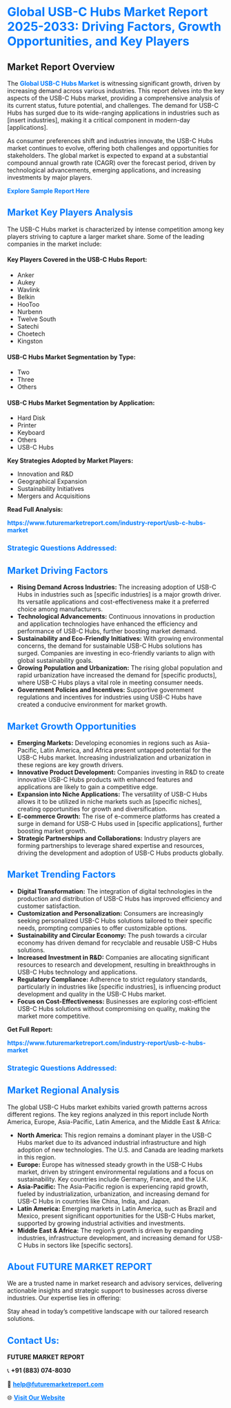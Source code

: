 <h1 style="color: #007BFF;">Global USB-C Hubs Market Report 2025-2033: Driving Factors, Growth Opportunities, and Key Players</h1>

<section id="overview">
<h2>Market Report Overview</h2>
<p>The <a href="https://www.futuremarketreport.com/industry-report/usb-c-hubs-market" style="color: #007BFF; text-decoration: none;"><strong>Global USB-C Hubs Market</strong></a> is witnessing significant growth, driven by increasing demand across various industries. This report delves into the key aspects of the USB-C Hubs market, providing a comprehensive analysis of its current status, future potential, and challenges. The demand for USB-C Hubs has surged due to its wide-ranging applications in industries such as [insert industries], making it a critical component in modern-day [applications].</p>
<p>As consumer preferences shift and industries innovate, the USB-C Hubs market continues to evolve, offering both challenges and opportunities for stakeholders. The global market is expected to expand at a substantial compound annual growth rate (CAGR) over the forecast period, driven by technological advancements, emerging applications, and increasing investments by major players.</p>
</section>

<section id="overview">
<p><a href="https://www.futuremarketreport.com/request-sample/reportId=112103" style="color: #007BFF; text-decoration: none;"><strong>Explore Sample Report Here</strong></a></p>
</section>

<section id="key-players">
<h2 style="color: #007BFF;">Market Key Players Analysis</h2>
<p>The USB-C Hubs market is characterized by intense competition among key players striving to capture a larger market share. Some of the leading companies in the market include:</p>
<h4>Key Players Covered in the USB-C Hubs Report:</h4>
<ul><li>Anker</li><li>Aukey</li><li>Wavlink</li><li>Belkin</li><li>HooToo</li><li>Nurbenn</li><li>Twelve South</li><li>Satechi</li><li>Choetech</li><li>Kingston</li></ul>
<h4>USB-C Hubs Market Segmentation by Type:</h4>
<ul><li>Two</li><li>Three</li><li>Others</li></ul>

<h4>USB-C Hubs Market Segmentation by Application:</h4>
<ul><li>Hard Disk</li><li>Printer</li><li>Keyboard</li><li>Others</li><li>USB-C Hubs</li></ul>
<p><strong>Key Strategies Adopted by Market Players:</strong></p>
<ul>
<li>Innovation and R&D</li>
<li>Geographical Expansion</li>
<li>Sustainability Initiatives</li>
<li>Mergers and Acquisitions</li>
</ul>
</section>

<section>
<p><strong>Read Full Analysis: </strong></p><a href="https://www.futuremarketreport.com/industry-report/usb-c-hubs-market" style="color: #007BFF; text-decoration: none;"><strong>https://www.futuremarketreport.com/industry-report/usb-c-hubs-market</strong></a>
<h3 style="color: #007BFF;">Strategic Questions Addressed:</h3>
</section>

<section id="driving-factors">
<h2 style="color: #007BFF;">Market Driving Factors</h2>
<ul>
<li><strong>Rising Demand Across Industries:</strong> The increasing adoption of USB-C Hubs in industries such as [specific industries] is a major growth driver. Its versatile applications and cost-effectiveness make it a preferred choice among manufacturers.</li>
<li><strong>Technological Advancements:</strong> Continuous innovations in production and application technologies have enhanced the efficiency and performance of USB-C Hubs, further boosting market demand.</li>
<li><strong>Sustainability and Eco-Friendly Initiatives:</strong> With growing environmental concerns, the demand for sustainable USB-C Hubs solutions has surged. Companies are investing in eco-friendly variants to align with global sustainability goals.</li>
<li><strong>Growing Population and Urbanization:</strong> The rising global population and rapid urbanization have increased the demand for [specific products], where USB-C Hubs plays a vital role in meeting consumer needs.</li>
<li><strong>Government Policies and Incentives:</strong> Supportive government regulations and incentives for industries using USB-C Hubs have created a conducive environment for market growth.</li>
</ul>
</section>

<section id="growth-opportunities">
<h2 style="color: #007BFF;">Market Growth Opportunities</h2>
<ul>
<li><strong>Emerging Markets:</strong> Developing economies in regions such as Asia-Pacific, Latin America, and Africa present untapped potential for the USB-C Hubs market. Increasing industrialization and urbanization in these regions are key growth drivers.</li>
<li><strong>Innovative Product Development:</strong> Companies investing in R&D to create innovative USB-C Hubs products with enhanced features and applications are likely to gain a competitive edge.</li>
<li><strong>Expansion into Niche Applications:</strong> The versatility of USB-C Hubs allows it to be utilized in niche markets such as [specific niches], creating opportunities for growth and diversification.</li>
<li><strong>E-commerce Growth:</strong> The rise of e-commerce platforms has created a surge in demand for USB-C Hubs used in [specific applications], further boosting market growth.</li>
<li><strong>Strategic Partnerships and Collaborations:</strong> Industry players are forming partnerships to leverage shared expertise and resources, driving the development and adoption of USB-C Hubs products globally.</li>
</ul>
</section>

<section id="trending-factors">
<h2 style="color: #007BFF;">Market Trending Factors</h2>
<ul>
<li><strong>Digital Transformation:</strong> The integration of digital technologies in the production and distribution of USB-C Hubs has improved efficiency and customer satisfaction.</li>
<li><strong>Customization and Personalization:</strong> Consumers are increasingly seeking personalized USB-C Hubs solutions tailored to their specific needs, prompting companies to offer customizable options.</li>
<li><strong>Sustainability and Circular Economy:</strong> The push towards a circular economy has driven demand for recyclable and reusable USB-C Hubs solutions.</li>
<li><strong>Increased Investment in R&D:</strong> Companies are allocating significant resources to research and development, resulting in breakthroughs in USB-C Hubs technology and applications.</li>
<li><strong>Regulatory Compliance:</strong> Adherence to strict regulatory standards, particularly in industries like [specific industries], is influencing product development and quality in the USB-C Hubs market.</li>
<li><strong>Focus on Cost-Effectiveness:</strong> Businesses are exploring cost-efficient USB-C Hubs solutions without compromising on quality, making the market more competitive.</li>
</ul>
</section>

<section>
<p><strong>Get Full Report: </strong></p><a href="https://www.futuremarketreport.com/industry-report/usb-c-hubs-market" style="color: #007BFF; text-decoration: none;"><strong>https://www.futuremarketreport.com/industry-report/usb-c-hubs-market</strong></a>
<h3 style="color: #007BFF;">Strategic Questions Addressed:</h3>
</section>


<section id="regional-analysis">
<h2 style="color: #007BFF;">Market Regional Analysis</h2>
<p>The global USB-C Hubs market exhibits varied growth patterns across different regions. The key regions analyzed in this report include North America, Europe, Asia-Pacific, Latin America, and the Middle East & Africa:</p>
<ul>
<li><strong>North America:</strong> This region remains a dominant player in the USB-C Hubs market due to its advanced industrial infrastructure and high adoption of new technologies. The U.S. and Canada are leading markets in this region.</li>
<li><strong>Europe:</strong> Europe has witnessed steady growth in the USB-C Hubs market, driven by stringent environmental regulations and a focus on sustainability. Key countries include Germany, France, and the U.K.</li>
<li><strong>Asia-Pacific:</strong> The Asia-Pacific region is experiencing rapid growth, fueled by industrialization, urbanization, and increasing demand for USB-C Hubs in countries like China, India, and Japan.</li>
<li><strong>Latin America:</strong> Emerging markets in Latin America, such as Brazil and Mexico, present significant opportunities for the USB-C Hubs market, supported by growing industrial activities and investments.</li>
<li><strong>Middle East & Africa:</strong> The region’s growth is driven by expanding industries, infrastructure development, and increasing demand for USB-C Hubs in sectors like [specific sectors].</li>
</ul>
</section>

<footer>
<h2 style="color: #007BFF;">About FUTURE MARKET REPORT</h2>
<p>We are a trusted name in market research and advisory services, delivering actionable insights and strategic support to businesses across diverse industries. Our expertise lies in offering:</p>

<p>Stay ahead in today’s competitive landscape with our tailored research solutions.</p>

<h2 style="color: #007BFF;">Contact Us:</h2>
<p><strong>FUTURE MARKET REPORT</strong></p>
<p>📞 <strong>+91 (883) 074-8030</strong></p>
<p>📧 <strong><a href="mailto:help@futuremarketreport.com" style="color: #007BFF;">help@futuremarketreport.com</a></strong></p>
<p>🌐 <strong><a href="https://www.futuremarketreport.com/" style="color: #007BFF;">Visit Our Website</a></strong></p>
</footer>